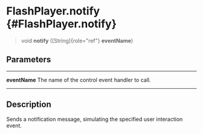 FlashPlayer.notify {#FlashPlayer.notify}
==================

> void **notify** ([String]{role="ref"} **eventName**)

Parameters
----------

  --------------- ------------------------------------------------
  **eventName**   The name of the control event handler to call.
  --------------- ------------------------------------------------

Description
-----------

Sends a notification message, simulating the specified user interaction
event.

